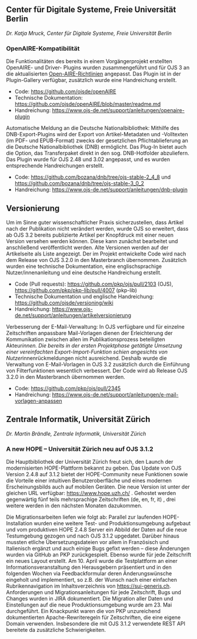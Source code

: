 ## Center für Digitale Systeme, Freie Universität Berlin
 *Dr. Katja Mruck, Center für Digitale Systeme, Freie Universität Berlin*


### OpenAIRE-Kompatibilität
Die Funktionalitäten des bereits in einem Vorgängerprojekt erstellten OpenAIRE- und Driver- Plugins wurden zusammengeführt und für OJS 3 an die aktualisierten [Open-AIRE-Richtlinien](https://guidelines.openaire.eu/en/latest/data/index.html) angepasst. Das Plugin ist in der Plugin-Gallery verfügbar, zusätzlich wurde eine Handreichung erstellt.

* Code: https://github.com/ojsde/openAIRE   
* Technische Dokumentation: https://github.com/ojsde/openAIRE/blob/master/readme.md 
* Handreichung: https://www.ojs-de.net/support/anleitungen/openaire-plugin

Automatische Meldung an die Deutsche Nationalbibliothek: Mithilfe des DNB-Export-Plugins wird der Export von Artikel-Metadaten und -Volltexten (im PDF- und EPUB-Format) zwecks der gesetzlichen Pflichtablieferung an die Deutsche Nationalbibliothek (DNB) ermöglicht. Das Plug-In bietet auch die Option, das Transferpaket direkt in den sog. DNB-Hotfolder abzuliefern. Das Plugin wurde für OJS 2.48 und 3.02 angepasst, und es wurden entsprechende Handreichungen erstellt. 
* Code: https://github.com/bozana/dnb/tree/ojs-stable-2_4_8 und https://github.com/bozana/dnb/tree/ojs-stable-3_0_2 
* Handreichung: https://www.ojs-de.net/support/anleitungen/dnb-plugin

## Versionierung
 

Um im Sinne guter wissenschaftlicher Praxis sicherzustellen, dass Artikel nach der Publi­kation nicht verändert werden, wurde OJS so erweitert, dass ab OJS 3.2 bereits publizierte Artikel per Knopfdruck mit einer neuen Version versehen werden können. Diese kann zunächst bearbeitet und anschließend veröffentlicht werden. Alte Versionen werden auf der Artikelseite als Liste angezeigt. Der im Projekt entwickelte Code wird nach dem Release von OJS 3.2.0 in den Masterbranch übernommen. Zusätzlich wurden eine technische Dokumentation, eine englischsprachige Nutzer/innenanleitung und eine deutsche Handreichung erstellt. 
* Code (Pull requests): https://github.com/pkp/ojs/pull/2103 (OJS),  https://github.com/pkp/pkp-lib/pull/4007 (pkp-lib) 
* Technische Dokumentation und englische Handreichung: https://github.com/ojsde/versioning/wiki 
* Handreichung:    https://www.ojs-de.net/support/anleitungen/artikelversionierung

Verbesserung der E-Mail-Verwaltung: In OJS verfügbare und für einzelne Zeitschriften anpassbare Mail-Vorlagen dienen der Erleichterung der Kommunikation zwischen allen im Publikationsprozess beteiligten Akteur*innen. Die bereits in der ersten Projektphase getätigte Umsetzung einer vereinfachten Export-Import-Funktion schien angesichts von Nutzer*innenrückmeldungen nicht ausreichend. Deshalb wurde die Verwaltung von E-Mail-Vorlagen in OJS 3.2 zusätzlich durch die Einführung von Filterfunktionen wesentlich verbessert. Der Code wird ab Release OJS 3.2.0 in den Masterbranch übernommen werden.
* Code: https://github.com/pkp/ojs/pull/2345
* Handreichung: https://www.ojs-de.net/support/anleitungen/e-mail-vorlagen-anpassen








## Zentrale Informatik, Universität Zürich

*Dr. Martin Brändle, Zentrale Informatik, Universität Zürich*

### A new HOPE – Universität Zürich neu auf OJS 3.1.2

Die Hauptbibliothek der Universität Zürich freut sich, den Launch der modernisierten HOPE-Plattform bekannt zu geben. Das Update von OJS Version 2.4.8 auf 3.1.2 bietet der HOPE-Community neue Funktionen sowie die Vorteile einer intuitiven Benutzeroberfläche und eines modernen Erscheinungsbilds auch auf mobilen Geräten. Die neue Version ist unter der gleichen URL verfügbar: https://www.hope.uzh.ch/ . Gehostet werden gegenwärtig fünf teils mehrsprachige Zeitschriften (de, en, fr, it) , drei weitere werden in den nächsten Monaten dazukommen.

Die Migrationsarbeiten liefen wie folgt ab: Parallel zur laufenden HOPE-Installation wurden eine weitere Test- und Produktionsumgebung aufgebaut und vom produktiven HOPE 2.4.8 Server ein Abbild der Daten auf die neue Testumgebung gezogen und nach OJS 3.1.2 upgedatet. Darüber hinaus mussten etliche Übersetzungsdateien vor allem in Französisch und Italienisch ergänzt und auch einige Bugs gefixt werden – diese Änderungen wurden via GitHub an PKP zurückgespielt. Ebenso wurde für jede Zeitschrift ein neues Layout erstellt. Am 10. April wurde die Testplattform an einer Informationsveranstaltung den Herausgebern präsentiert und in den folgenden Wochen via Feedbackformular deren Änderungswünsche eingeholt und implementiert, so z.B. der Wunsch nach einer einfachen Rubrikennavigation im Inhaltsverzeichnis von https://sui-generis.ch. Anforderungen und Migrationsanleitungen für jede Zeitschrift, Bugs und Changes wurden in JIRA dokumentiert. Die Migration aller Daten und Einstellungen auf die neue Produktionsumgebung wurde am 23. Mai durchgeführt. Ein Knackpunkt waren die von PKP unzureichend dokumentierten Apache-Rewriteregeln für Zeitschriften, die eine eigene Domain verwenden. Insbesondere die mit OJS 3.1.2 verwendete REST API bereitete da zusätzliche Schwierigkeiten.


